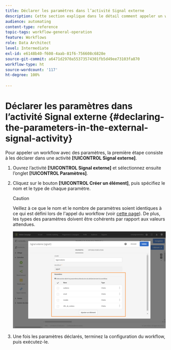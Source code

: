 ```yaml
---
title: Déclarer les paramètres dans l’activité Signal externe
description: Cette section explique dans le détail comment appeler un workflow avec des paramètres externes.
audience: automating
content-type: reference
topic-tags: workflow-general-operation
feature: Workflows
role: Data Architect
level: Intermediate
exl-id: e6148b40-f608-4aab-81f6-756608c6828e
source-git-commit: a6471d2970a55373574301fb5d49ee73103fa870
workflow-type: ht
source-wordcount: '117'
ht-degree: 100%

---
```


# Déclarer les paramètres dans l’activité Signal externe {#declaring-the-parameters-in-the-external-signal-activity}

Pour appeler un workflow avec des paramètres, la première étape consiste à les déclarer dans une activité **[!UICONTROL Signal externe]**.

1. Ouvrez l’activité **[!UICONTROL Signal externe]** et sélectionnez ensuite l’onglet **[!UICONTROL Paramètres]**.
1. Cliquez sur le bouton **[!UICONTROL Créer un élément]**, puis spécifiez le nom et le type de chaque paramètre.

   >[!CAUTION]
   >
   >Veillez à ce que le nom et le nombre de paramètres soient identiques à ce qui est défini lors de l&#39;appel du workflow (voir [cette page](../../automating/using/defining-parameters-calling-workflow.md)). De plus, les types des paramètres doivent être cohérents par rapport aux valeurs attendues.

   ![](assets/extsignal_declaringparameters_1.png)

1. Une fois les paramètres déclarés, terminez la configuration du workflow, puis exécutez-le.

